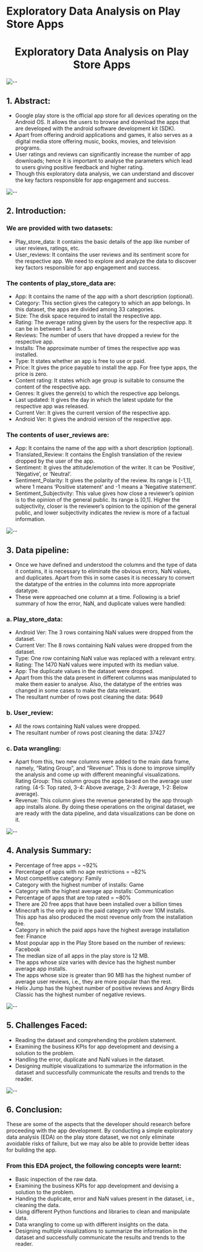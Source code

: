 # Exploratory Data Analysis on Play Store Apps

<h1 align="center"> Exploratory Data Analysis on Play Store Apps</h1>


![--](https://raw.githubusercontent.com/andreasbm/readme/master/assets/lines/rainbow.png)

## 1. Abstract:
* Google play store is the official app store for all devices operating on the Android OS. It allows the users to browse and download the apps that are developed with the android software development kit (SDK).
* Apart from offering android applications and games, it also serves as a digital media store offering music, books, movies, and television programs.
* User ratings and reviews can significantly increase the number of app downloads; hence it is important to analyse the parameters which lead to users giving positive feedback and higher rating.
* Though this exploratory data analysis, we can understand and discover the key factors responsible for app engagement and success.

![--](https://raw.githubusercontent.com/andreasbm/readme/master/assets/lines/rainbow.png)

## 2.	Introduction:
### We are provided with two datasets:
* Play_store_data: It contains the basic details of the app like number of user reviews, ratings, etc.
* User_reviews: It contains the user reviews and its sentiment score for the respective app.
We need to explore and analyze the data to discover key factors responsible for app engagement and success. 
### The contents of play_store_data are:
* App: It contains the name of the app with a short description (optional).
* Category: This section gives the category to which an app belongs. In this dataset, the apps are divided among 33 categories.
* Size: The disk space required to install the respective app.
* Rating: The average rating given by the users for the respective app. It can be in between 1 and 5.
* Reviews: The number of users that have dropped a review for the respective app.
* Installs: The approximate number of times the respective app was installed.
* Type: It states whether an app is free to use or paid.
* Price: It gives the price payable to install the app. For free type apps, the price is zero.
* Content rating: It states which age group is suitable to consume the content of the respective app.
* Genres: It gives the genre(s) to which the respective app belongs.
* Last updated: It gives the day in which the latest update for the respective app was released.
* Current Ver: It gives the current version of the respective app.
* Android Ver: It gives the android version of the respective app.

### The contents of user_reviews are:
* App: It contains the name of the app with a short description (optional).
* Translated_Review: It contains the English translation of the review dropped by the user of the app.
* Sentiment: It gives the attitude/emotion of the writer. It can be ‘Positive’, ‘Negative’, or ‘Neutral’.
* Sentiment_Polarity: It gives the polarity of the review. Its range is [-1,1], where 1 means ‘Positive statement’ and -1 means a ‘Negative statement’.
* Sentiment_Subjectivity: This value gives how close a reviewer’s opinion is to the opinion of the general public. Its range is [0,1]. Higher the subjectivity, closer is the reviewer’s opinion to the opinion of the general public, and lower subjectivity indicates the review is more of a factual information.

![--](https://raw.githubusercontent.com/andreasbm/readme/master/assets/lines/rainbow.png)

## 3.	 Data pipeline:
* Once we have defined and understood the columns and the type of data it contains, it is necessary to eliminate the obvious errors, NaN values, and duplicates. Apart from this in some cases it is necessary to convert the datatype of the entries in the columns into more appropriate datatype.
* These were approached one column at a time. Following is a brief summary of how the error, NaN, and duplicate values were handled:
### a.	Play_store_data:
* Android Ver: The 3 rows containing NaN values were dropped from the dataset.
* Current Ver: The 8 rows containing NaN values were dropped from the dataset.
* Type: One row containing NaN value was replaced with a relevant entry.
* Rating: The 1470 NaN values were imputed with its median value.
* App: The duplicate values in the dataset were dropped.
* Apart from this the data present in different columns was manipulated to make them easier to analyse. Also, the datatype of the entries was changed in some cases to make the data relevant.
* The resultant number of rows post cleaning the data: 9649

### b.	User_review:
* All the rows containing NaN values were dropped.
* The resultant number of rows post cleaning the data: 37427

### c.	Data wrangling:
* Apart from this, two new columns were added to the main data frame, namely, “Rating Group”, and “Revenue”. This is done to improve simplify the analysis and come up with different meaningful visualizations.
Rating Group: This column groups the apps based on the average user rating. (4-5: Top rated, 3-4: Above average, 2-3: Average, 1-2: Below average).
*	Revenue: This column gives the revenue generated by the app through app installs alone.
By doing these operations on the original dataset, we are ready with the data pipeline, and data visualizations can be done on it.

![--](https://raw.githubusercontent.com/andreasbm/readme/master/assets/lines/rainbow.png)

## 4.	Analysis Summary:
*	Percentage of free apps = ~92%
*	Percentage of apps with no age restrictions = ~82%
*	Most competitive category: Family
*	Category with the highest number of installs: Game
*	Category with the highest average app installs: Communication
*	Percentage of apps that are top rated = ~80%
*	There are 20 free apps that have been installed over a billion times
*	Minecraft is the only app in the paid category with over 10M installs. This app has also produced the most revenue only from the installation fee.
*	Category in which the paid apps have the highest average installation fee: Finance
*	Most popular app in the Play Store based on the number of reviews: Facebook
*	The median size of all apps in the play store is 12 MB.
*	The apps whose size varies with device has the highest number average app installs.
*	The apps whose size is greater than 90 MB has the highest number of average user reviews, i.e., they are more popular than the rest.
*	Helix Jump has the highest number of positive reviews and Angry Birds Classic has the highest number of negative reviews.

![--](https://raw.githubusercontent.com/andreasbm/readme/master/assets/lines/rainbow.png)

## 5.	Challenges Faced:
*	Reading the dataset and comprehending the problem statement.
*	Examining the business KPIs for app development and devising a solution to the problem.
*	Handling the error, duplicate and NaN values in the dataset.
*	Designing multiple visualizations to summarize the information in the dataset and successfully communicate the results and trends to the reader.

![--](https://raw.githubusercontent.com/andreasbm/readme/master/assets/lines/rainbow.png)

## 6.	Conclusion:
These are some of the aspects that the developer should research before proceeding with the app development. By conducting a simple exploratory data analysis (EDA) on the play store dataset, we not only eliminate avoidable risks of failure, but we may also be able to provide better ideas for building the app.

### From this EDA project, the following concepts were learnt:
*	Basic inspection of the raw data.
*	Examining the business KPIs for app development and devising a solution to the problem.
*	Handing the duplicate, error and NaN values present in the dataset, i.e., cleaning the data.
*	Using different Python functions and libraries to clean and manipulate data.
*	Data wrangling to come up with different insights on the data.
*	Designing multiple visualizations to summarize the information in the dataset and successfully communicate the results and trends to the reader.
